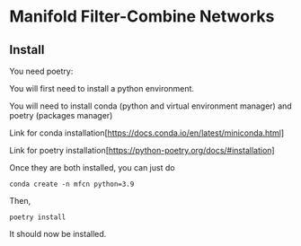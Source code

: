# Manifold Filter-Combine Networks


## Install

You need poetry:

You will first need to install a python environment.

You will need to install conda (python and virtual environment manager) and poetry (packages manager)

Link for conda installation[https://docs.conda.io/en/latest/miniconda.html]

Link for poetry installation[https://python-poetry.org/docs/#installation]

Once they are both installed, you can just do

`conda create -n mfcn python=3.9`

Then,

`poetry install` 

It should now be installed.